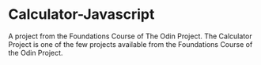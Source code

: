 # Calculator-Javascript
A project from the Foundations Course of The Odin Project. The Calculator Project is one of the few projects available from the Foundations Course of the Odin Project.
